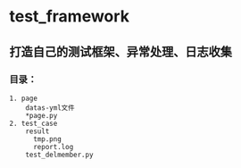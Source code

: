 # test_framework
## 打造自己的测试框架、异常处理、日志收集
### 目录：
    1. page
        datas-yml文件
        *page.py
    2. test_case
        result
          tmp.png
          report.log
        test_delmember.py
